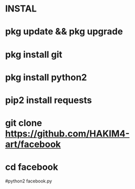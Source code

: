 # INSTAL

# pkg update && pkg upgrade

# pkg install git

# pkg install python2

# pip2 install requests

# git clone https://github.com/HAKIM4-art/facebook

# cd facebook

#python2 facebook.py
